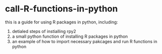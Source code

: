 # call-R-functions-in-python

this is a guide for using R packages in python, including:
1. detialed steps of instialling rpy2 
2. a small python function of installing R packages in python 
3. an example of how to import necessary pakcages and run R functions in python
